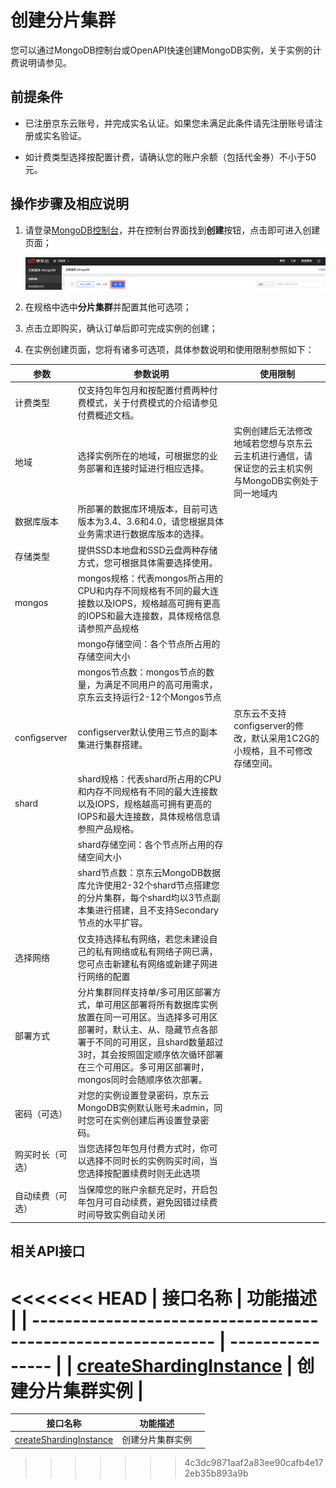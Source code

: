 # 创建分片集群

您可以通过MongoDB控制台或OpenAPI快速创建MongoDB实例，关于实例的计费说明请参见。



## 前提条件

- 已注册京东云账号，并完成实名认证。如果您未满足此条件请先注册账号请注册或实名验证。

- 如计费类型选择按配置计费，请确认您的账户余额（包括代金券）不小于50元。




## 操作步骤及相应说明

1. 请登录[MongoDB控制台](https://mongodb-console.jdcloud.com/mongodb)，并在控制台界面找到**创建**按钮，点击即可进入创建页面；

   ![image](../../../../../image/mongodb/createReplicaSet.png)

   

2. 在规格中选中**分片集群**并配置其他可选项；

3. 点击立即购买，确认订单后即可完成实例的创建；

4. 在实例创建页面，您将有诸多可选项，具体参数说明和使用限制参照如下：

| 参数             | 参数说明                                                     | 使用限制                                                     |
| ---------------- | ------------------------------------------------------------ | ------------------------------------------------------------ |
| 计费类型         | 仅支持包年包月和按配置付费两种付费模式，关于付费模式的介绍请参见付费概述文档。 |                                                              |
| 地域             | 选择实例所在的地域，可根据您的业务部署和连接时延进行相应选择。 | 实例创建后无法修改地域若您想与京东云云主机进行通信，请保证您的云主机实例与MongoDB实例处于同一地域内 |
| 数据库版本       | 所部署的数据库环境版本，目前可选版本为3.4、3.6和4.0，请您根据具体业务需求进行数据库版本的选择。 |                                                              |
| 存储类型         | 提供SSD本地盘和SSD云盘两种存储方式，您可根据具体需要选择使用。 |                                                              |
| mongos           | mongos规格：代表mongos所占用的CPU和内存不同规格有不同的最大连接数以及IOPS，规格越高可拥有更高的IOPS和最大连接数，具体规格信息请参照产品规格 |                                                              |
|                  | mongo存储空间：各个节点所占用的存储空间大小                  |                                                              |
|                  | mongos节点数：mongos节点的数量，为满足不同用户的高可用需求，京东云支持运行2-12个Mongos节点 |                                                              |
| configserver     | configserver默认使用三节点的副本集进行集群搭建。             | 京东云不支持configserver的修改，默认采用1C2G的小规格，且不可修改存储空间。 |
| shard            | shard规格：代表shard所占用的CPU和内存不同规格有不同的最大连接数以及IOPS，规格越高可拥有更高的IOPS和最大连接数，具体规格信息请参照产品规格。 |                                                              |
|                  | shard存储空间：各个节点所占用的存储空间大小                  |                                                              |
|                  | shard节点数：京东云MongoDB数据库允许使用2-32个shard节点搭建您的分片集群，每个shard均以3节点副本集进行搭建，且不支持Secondary节点的水平扩容。 |                                                              |
| 选择网络         | 仅支持选择私有网络，若您未建设自己的私有网络或私有网络子网已满，您可点击新建私有网络或新建子网进行网络的配置 |                                                              |
| 部署方式         | 分片集群同样支持单/多可用区部署方式，单可用区部署将所有数据库实例放置在同一可用区。当选择多可用区部署时，默认主、从、隐藏节点各部署于不同的可用区，且shard数量超过3时，其会按照固定顺序依次循环部署在三个可用区。多可用区部署时，mongos同时会随顺序依次部署。 |                                                              |
| 密码（可选）     | 对您的实例设置登录密码，京东云MongoDB实例默认账号未admin，同时您可在实例创建后再设置登录密码。 |                                                              |
| 购买时长（可选） | 当您选择包年包月付费方式时，你可以选择不同时长的实例购买时间，当您选择按配置续费时则无此选项 |                                                              |
| 自动续费（可选） | 当保障您的账户余额充足时，开启包年包月可自动续费，避免因错过续费时间导致实例自动关闭 |                                                              |

## 相关API接口

<<<<<<< HEAD
| 接口名称                                                     | 功能描述         |
| ------------------------------------------------------------ | ---------------- |
| [createShardingInstance](../../../../../API/JCS-for-MongoDB/Instance-Management/createShardingInstance.md) | 创建分片集群实例 |
=======
| 接口名称                                                     | 功能描述         |      |
| ------------------------------------------------------------ | ---------------- | ---- |
| [createShardingInstance](../../../../../API/JCS-for-MongoDB/Instance-Management/createShardingInstance.md) | 创建分片集群实例 |      |
>>>>>>> 4c3dc9871aaf2a83ee90cafb4e172eb35b893a9b
